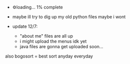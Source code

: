 - ⚙️loading... 1% complete
- maybe ill try to dig up my old python files maybe i wont

- update 12/7:
  - "about me" files are all up
  - i might upload the menus idk yet
  - java files are gonna get uploaded soon...

also bogosort = best sort anyday everyday
